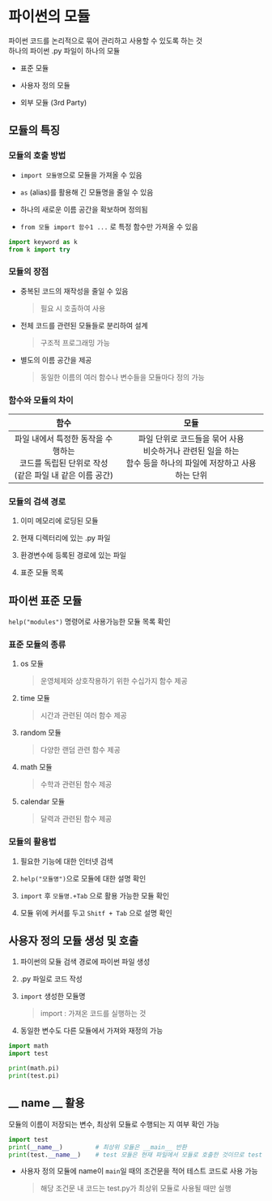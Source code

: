 # 파이썬의 모듈

파이썬 코드를 논리적으로 묶어 관리하고 사용할 수 있도록 하는 것     
하나의 파이썬 .py 파일이 하나의 모듈

- 표준 모듈

- 사용자 정의 모듈
- 외부 모듈 (3rd Party)

## 모듈의 특징

### 모듈의 호출 방법

- `import 모듈명`으로 모듈을 가져올 수 있음
- `as` (alias)를 활용해 긴 모듈명을 줄일 수 있음

- 하나의 새로운 이름 공간을 확보하며 정의됨
- `from 모듈 import 함수1 ...` 로 특정 함수만 가져올 수 있음

```py
import keyword as k
from k import try
```

### 모듈의 장점

- 중복된 코드의 재작성을 줄일 수 있음
    > 필요 시 호출하여 사용

- 전체 코드를 관련된 모듈들로 분리하여 설계
    > 구조적 프로그래밍 가능
- 별도의 이름 공간을 제공
    > 동일한 이름의 여러 함수나 변수들을 모듈마다 정의 가능

### 함수와 모듈의 차이

|함수|모듈
|:--:|:--:
|파일 내에서 특정한 동작을 수행하는<br>코드를 독립된 단위로 작성<br>(같은 파일 내 같은 이름 공간)|파일 단위로 코드들을 묶어 사용<br>비슷하거나 관련된 일을 하는<br>함수 등을 하나의 파일에 저장하고 사용하는 단위

### 모듈의 검색 경로

1. 이미 메모리에 로딩된 모듈

2. 현재 디렉터리에 있는 .py 파일
3. 환경변수에 등록된 경로에 있는 파일
4. 표준 모듈 목록

## 파이썬 표준 모듈

`help("modules")` 명령어로 사용가능한 모듈 목록 확인

### 표준 모듈의 종류

1. os 모듈
    > 운영체제와 상호작용하기 위한 수십가지 함수 제공

2. time 모듈
    > 시간과 관련된 여러 함수 제공

3. random 모듈
    > 다양한 랜덤 관련 함수 제공

4. math 모듈
    > 수학과 관련된 함수 제공

5. calendar 모듈
    > 달력과 관련된 함수 제공
    
### 모듈의 활용법

1. 필요한 기능에 대한 인터넷 검색

2. `help("모듈명")`으로 모듈에 대한 설명 확인
3. `import` 후 `모듈명.+Tab` 으로 활용 가능한 모듈 확인
4. 모듈 위에 커서를 두고 `Shitf + Tab` 으로 설명 확인


## 사용자 정의 모듈 생성 및 호출

1. 파이썬의 모듈 검색 경로에 파이썬 파일 생성

2. .py 파일로 코드 작성
3. `import` 생성한 모듈명
    > import : 가져온 코드를 실행하는 것
4. 동일한 변수도 다른 모듈에서 가져와 재정의 가능

```py
import math
import test

print(math.pi)
print(test.pi)
```

## __ name __ 활용

모듈의 이름이 저장되는 변수, 최상위 모듈로 수행되는 지 여부 확인 가능

```py
import test
print(__name__)         # 최상위 모듈은 __main__ 반환
print(test.__name__)    # test 모듈은 현재 파일에서 모듈로 호출한 것이므로 test 반환
```

- 사용자 정의 모듈에 name이 `main`일 때의 조건문을 적어 테스트 코드로 사용 가능
    > 해당 조건문 내 코드는 test.py가 최상위 모듈로 사용될 때만 실행

